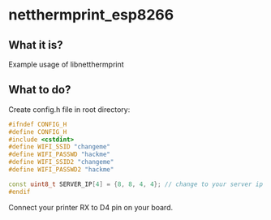 # netthermprint_esp8266
## What it is?
Example usage of libnetthermprint

## What to do?
Create config.h file in root directory:
```c++
#ifndef CONFIG_H
#define CONFIG_H
#include <cstdint>
#define WIFI_SSID "changeme"
#define WIFI_PASSWD "hackme"
#define WIFI_SSID2 "changeme"
#define WIFI_PASSWD2 "hackme"

const uint8_t SERVER_IP[4] = {8, 8, 4, 4}; // change to your server ip
#endif
```
Connect your printer RX to D4 pin on your board.